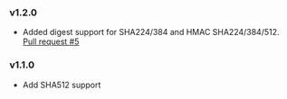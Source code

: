 ### v1.2.0
* Added digest support for SHA224/384 and HMAC SHA224/384/512. [Pull request #5](https://github.com/mdp/gibberish/pull/5)

### v1.1.0

* Add SHA512 support
